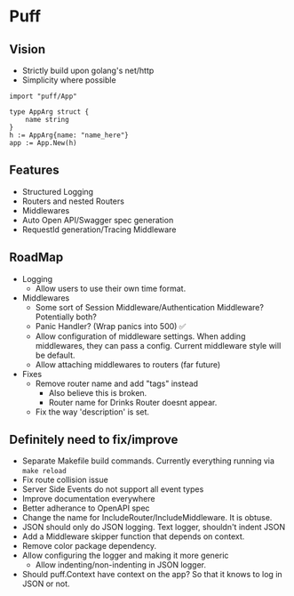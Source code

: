 # Puff

## Vision

- Strictly build upon golang's net/http
- Simplicity where possible

```golang
import "puff/App"

type AppArg struct {
    name string
}
h := AppArg{name: "name_here"}
app := App.New(h)

```

## Features

- Structured Logging
- Routers and nested Routers
- Middlewares
- Auto Open API/Swagger spec generation
- RequestId generation/Tracing Middleware

## RoadMap

- Logging
  - Allow users to use their own time format.
- Middlewares
  - Some sort of Session Middleware/Authentication Middleware? Potentially both?
  - Panic Handler? (Wrap panics into 500) ✅
  - Allow configuration of middleware settings. When adding middlewares, they can pass a config. Current middleware style will be default.
  - Allow attaching middlewares to routers (far future)
- Fixes
  - Remove router name and add "tags" instead
    - Also believe this is broken.
    - Router name for Drinks Router doesnt appear.
  - Fix the way 'description' is set.

## Definitely need to fix/improve

- Separate Makefile build commands. Currently everything running via `make reload`
- Fix route collision issue
- Server Side Events do not support all event types
- Improve documentation everywhere
- Better adherance to OpenAPI spec
- Change the name for IncludeRouter/IncludeMiddleware. It is obtuse.
- JSON should only do JSON logging. Text logger, shouldn't indent JSON
- Add a Middleware skipper function that depends on context.
- Remove color package dependency.
- Allow configuring the logger and making it more generic
  - Allow indenting/non-indenting in JSON logger.
- Should puff.Context have context on the app? So that it knows to log in JSON or not.
